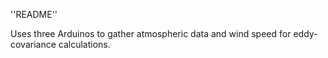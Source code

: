 ''README''

Uses three Arduinos to gather atmospheric data and wind speed for eddy-covariance calculations.
